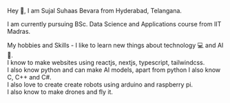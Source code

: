 Hey 👋, I am Sujal Suhaas Bevara from Hyderabad, Telangana.

I am currently pursuing BSc. Data Science and Applications course from IIT Madras.

My hobbies and Skills -
  I like to learn new things about technology 💻 and AI 🤖.  
  I know to make websites using reactjs, nextjs, typescript, tailwindcss.  
  I also know python and can make AI models, apart from python I also know C, C++ and C#.  
  I also love to create create robots using arduino and raspberry pi.  
  I also know to make drones and fly it.
